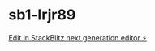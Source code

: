 # sb1-lrjr89

[Edit in StackBlitz next generation editor ⚡️](https://stackblitz.com/~/github.com/Prashyabnoel/sb1-lrjr89)
